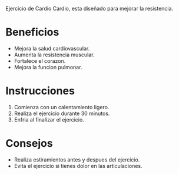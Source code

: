 Ejercicio de Cardio
Cardio, esta diseñado para mejorar la resistencia.
# Beneficios
 - Mejora la salud cardiovascular.
 - Aumenta la resistencia muscular.
 - Fortalece el corazon.
 - Mejora la funcion pulmonar.
# Instrucciones
1. Comienza con un calentamiento ligero.
2. Realiza el ejercicio durante 30 minutos.
3. Enfria al finalizar el ejercicio.
# Consejos
- Realiza estiramientos antes y despues del ejercicio.
- Evita el ejercicio si tienes dolor en las articulaciones.
